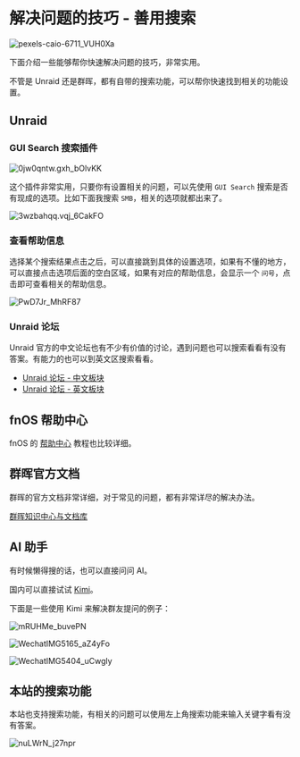 # 解决问题的技巧 - 善用搜索

![pexels-caio-6711_VUH0Xa](https://img-1255332810.cos.ap-chengdu.myqcloud.com/pexels-caio-6711_VUH0Xa.jpg)

下面介绍一些能够帮你快速解决问题的技巧，非常实用。

不管是 Unraid 还是群晖，都有自带的搜索功能，可以帮你快速找到相关的功能设置。

## Unraid

### GUI Search 搜索插件

![0jw0qntw.gxh_bOlvKK](https://img-1255332810.cos.ap-chengdu.myqcloud.com/0jw0qntw.gxh_bOlvKK.png)

这个插件非常实用，只要你有设置相关的问题，可以先使用 `GUI Search` 搜索是否有现成的选项。比如下面我搜索 `SMB`，相关的选项就都出来了。

![3wzbahqq.vqj_6CakFO](https://img-1255332810.cos.ap-chengdu.myqcloud.com/3wzbahqq.vqj_6CakFO.png)

### 查看帮助信息

选择某个搜索结果点击之后，可以直接跳到具体的设置选项，如果有不懂的地方，可以直接点击选项后面的空白区域，如果有对应的帮助信息，会显示一个 `问号`，点击即可查看相关的帮助信息。

![PwD7Jr_MhRF87](https://img-1255332810.cos.ap-chengdu.myqcloud.com/PwD7Jr_MhRF87.png)

### Unraid 论坛

Unraid 官方的中文论坛也有不少有价值的讨论，遇到问题也可以搜索看看有没有答案。有能力的也可以到英文区搜索看看。

- [Unraid 论坛 - 中文板块](https://forums.unraid.net/forum/88-chinese-%E7%AE%80%E4%BD%93%E4%B8%AD%E6%96%87/)
- [Unraid 论坛 - 英文板块](https://forums.unraid.net/)

## fnOS 帮助中心

fnOS 的 [帮助中心](https://help.fnnas.com/) 教程也比较详细。

## 群晖官方文档

群晖的官方文档非常详细，对于常见的问题，都有非常详尽的解决办法。

[群晖知识中心与文档库](https://kb.synology.cn/zh-cn)

## AI 助手

有时候懒得搜的话，也可以直接问问 AI。

国内可以直接试试 [Kimi](https://kimi.moonshot.cn)。

下面是一些使用 Kimi 来解决群友提问的例子：

![mRUHMe_buvePN](https://img-1255332810.cos.ap-chengdu.myqcloud.com/mRUHMe_buvePN.png)

![WechatIMG5165_aZ4yFo](https://img-1255332810.cos.ap-chengdu.myqcloud.com/WechatIMG5165_aZ4yFo.jpg)

![WechatIMG5404_uCwgly](https://img-1255332810.cos.ap-chengdu.myqcloud.com/WechatIMG5404_uCwgly.jpg)

## 本站的搜索功能

本站也支持搜索功能，有相关的问题可以使用左上角搜索功能来输入关键字看有没有答案。

![nuLWrN_j27npr](https://img-1255332810.cos.ap-chengdu.myqcloud.com/nuLWrN_j27npr.png)